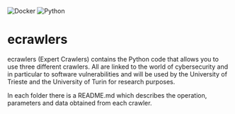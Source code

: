 ![Docker](https://img.shields.io/badge/Docker-2CA5E0?style=for-the-badge&logo=docker&logoColor=white)
![Python](https://img.shields.io/badge/Python-3776AB?style=for-the-badge&logo=python&logoColor=white)

# ecrawlers

ecrawlers (Expert Crawlers) contains the Python code that allows you to use three different crawlers. All are linked to
the world of cybersecurity and in particular to software vulnerabilities and will be used by the University of Trieste
and the University of Turin for research purposes.

In each folder there is a README.md which describes the operation, parameters and data obtained from each crawler.
